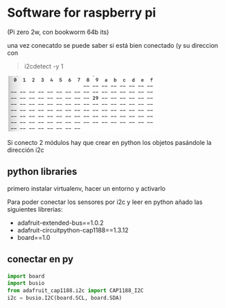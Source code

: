 # Software for raspberry pi

(Pi zero 2w, con bookworm 64b its)

una vez conecatdo se puede saber si está bien conectado (y su direccion con

> i2cdetect -y 1

![alt text](image.png)

Si conecto 2 módulos hay que crear en python los objetos pasándole la dirección i2c

## python libraries

primero instalar virtualenv, hacer un entorno y activarlo

Para poder conectar los sensores por i2c y leer en python añado las siguientes librerías: 

* adafruit-extended-bus==1.0.2
* adafruit-circuitpython-cap1188==1.3.12
* board==1.0

## conectar en py

```py
import board
import busio
from adafruit_cap1188.i2c import CAP1188_I2C
i2c = busio.I2C(board.SCL, board.SDA)
````


